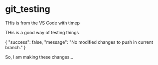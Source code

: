 # git_testing
THis is from the VS Code with timep

THis is a good way of testing things

{
    "success": false,
    "message": "No modified changes to push in current branch."
}

So, I am making these changes...